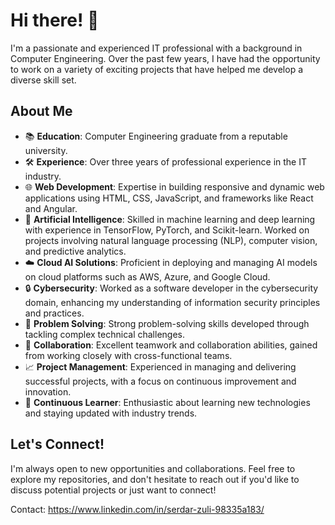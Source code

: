 # Hi there! 👋

I'm a passionate and experienced IT professional with a background in Computer Engineering. Over the past few years, I have had the opportunity to work on a variety of exciting projects that have helped me develop a diverse skill set.

## About Me

- 📚 **Education**: Computer Engineering graduate from a reputable university.
- 🛠 **Experience**: Over three years of professional experience in the IT industry.
- 🌐 **Web Development**: Expertise in building responsive and dynamic web applications using HTML, CSS, JavaScript, and frameworks like React and Angular.
- 🤖 **Artificial Intelligence**: Skilled in machine learning and deep learning with experience in TensorFlow, PyTorch, and Scikit-learn. Worked on projects involving natural language processing (NLP), computer vision, and predictive analytics.
- ☁️ **Cloud AI Solutions**: Proficient in deploying and managing AI models on cloud platforms such as AWS, Azure, and Google Cloud.
- 🔒 **Cybersecurity**: Worked as a software developer in the cybersecurity domain, enhancing my understanding of information security principles and practices.
- 🧩 **Problem Solving**: Strong problem-solving skills developed through tackling complex technical challenges.
- 👥 **Collaboration**: Excellent teamwork and collaboration abilities, gained from working closely with cross-functional teams.
- 📈 **Project Management**: Experienced in managing and delivering successful projects, with a focus on continuous improvement and innovation.
- 🚀 **Continuous Learner**: Enthusiastic about learning new technologies and staying updated with industry trends.

## Let's Connect!

I'm always open to new opportunities and collaborations. Feel free to explore my repositories, and don't hesitate to reach out if you'd like to discuss potential projects or just want to connect!

Contact: https://www.linkedin.com/in/serdar-zuli-98335a183/
